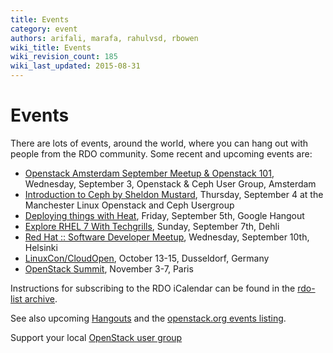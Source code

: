 ```yaml
---
title: Events
category: event
authors: arifali, marafa, rahulvsd, rbowen
wiki_title: Events
wiki_revision_count: 185
wiki_last_updated: 2015-08-31
---
```


# Events

There are lots of events, around the world, where you can hang out with people from the RDO community. Some recent and upcoming events are:

*   [Openstack Amsterdam September Meetup & Openstack 101](http://www.meetup.com/Openstack-Amsterdam/events/202482492/), Wednesday, September 3, Openstack & Ceph User Group, Amsterdam
*   [Introduction to Ceph by Sheldon Mustard](http://www.meetup.com/Manchester-Linux-Openstack-and-Ceph-Usergroup/events/203930912/), Thursday, September 4 at the Manchester Linux Openstack and Ceph Usergroup
*   [Deploying things with Heat](https://plus.google.com/events/c9u4sjn7ksb8jrmma7vd25aok94), Friday, September 5th, Google Hangout
*   [Explore RHEL 7 With Techgrills](http://www.meetup.com/iShare-By-Techgrills/events/201146652/), Sunday, September 7th, Dehli
*   [Red Hat :: Software Developer Meetup](http://www.meetup.com/RedHatFinland/events/182796782/), Wednesday, September 10th, Helsinki
*   [LinuxCon/CloudOpen](http://events.linuxfoundation.org/events/linuxcon-europe), October 13-15, Dusseldorf, Germany
*   [OpenStack Summit](http://openstack.org/summit), November 3-7, Paris

Instructions for subscribing to the RDO iCalendar can be found in the [rdo-list archive](https://www.redhat.com/archives/rdo-list/2014-January/msg00133.html).

See also upcoming [Hangouts](Hangouts) and the [openstack.org events listing](http://www.openstack.org/community/events/).

Support your local [OpenStack user group](https://wiki.openstack.org/wiki/OpenStack_User_Groups)
